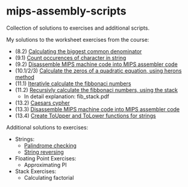 # mips-assembly-scripts
Collection of solutions to exercises and additional scripts.

My solutions to the worksheet exercises from the course:

- (8.2) [Calculating the biggest common denominator](sheet8/sheet8_2.asm)
- (9.1) [Count occurences of character in string](sheet9/sheet9_1.asm)
- (9.2) [Disassemble MIPS machine code into MIPS assembler code](sheet9/sheet9_2.asm)
- (10.1/2/3) [Calculate the zeros of a quadratic equation, using herons method](sheet10/sheet10.asm)
- (11.1) [Iterativle calculate the fibbonaci numbers](sheet11/sheet11_1_iterative.asm)
- (11.2) [Recursivly calculate the fibbonaci numbers, using the stack](sheet11/blatt11_2.asm)
  - In detail explanation: fib_stack.pdf
- (13.2) [Caesars cypher](sheet13/sheet13_2.asm)
- (13.3) [Disassemble MIPS machine code into MIPS assembler code](sheet13/sheet13_3.asm)
- (13.4) [Create ToUpper and ToLower functions for strings](sheet13/sheet13_4.asm)

Additional solutions to exercises:
- Strings:
  - [Palindrome checking](other_exercises/palindrome_checker.asm)
  - [String reversing](other_exercises/string_reversing.asm)
- Floating Point Exercises:
  - Approximating PI
- Stack Exercises:
  - Calculating factorial